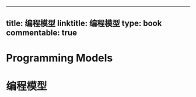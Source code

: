 
---
title: 编程模型
linktitle: 编程模型
type: book
commentable: true
---

# Programming Models

# 编程模型

    